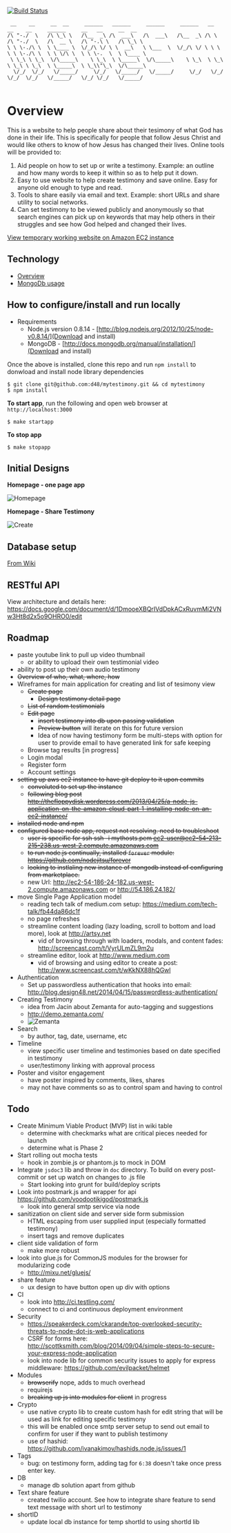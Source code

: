 [![Build Status](https://travis-ci.org/d48/mytestimony.png?branch=master)](https://travis-ci.org/d48/mytestimony)

```
 __    __     __  __     ______   ______     ______     ______   __     __    __     ______     __   __     __  __    
/\ "-./  \   /\ \_\ \   /\__  _\ /\  ___\   /\  ___\   /\__  _\ /\ \   /\ "-./  \   /\  __ \   /\ "-.\ \   /\ \_\ \   
\ \ \-./\ \  \ \____ \  \/_/\ \/ \ \  __\   \ \___  \  \/_/\ \/ \ \ \  \ \ \-./\ \  \ \ \/\ \  \ \ \-.  \  \ \____ \  
 \ \_\ \ \_\  \/\_____\    \ \_\  \ \_____\  \/\_____\    \ \_\  \ \_\  \ \_\ \ \_\  \ \_____\  \ \_\\"\_\  \/\_____\ 
  \/_/  \/_/   \/_____/     \/_/   \/_____/   \/_____/     \/_/   \/_/   \/_/  \/_/   \/_____/   \/_/ \/_/   \/_____/ 
                                                                                                                      
```

# Overview

This is a website to help people share about their tesimony of what God has done in their life. This is specifically for people that follow Jesus Christ and would like others to know of how Jesus has changed their lives. Online tools will be provided to:

1. Aid people on how to set up or write a testimony. Example: an outline and how many words to keep it within so as to help put it down.
2. Easy to use website to help create testimony and save online. Easy for anyone old enough to type and read.
3. Tools to share easily via email and text. Example: short URLs and share utility to social networks.
4. Can set testimony to be viewed publicly and anonymously so that search engines can pick up on keywords that may help others in their struggles and see how God helped and changed their lives.

[View temporary working website on Amazon EC2 instance](http://mytestimony.design48.net)


## Technology

* [Overview](https://github.com/d48/mytestimony/wiki/Technology)
* [MongoDb usage](https://github.com/d48/mytestimony/wiki/Database)

## How to configure/install and run locally

* Requirements
  * Node.js version 0.8.14 - [http://blog.nodejs.org/2012/10/25/node-v0.8.14/](Download and install)
  * MongoDB - [http://docs.mongodb.org/manual/installation/](Download and install)

Once the above is installed, clone this repo and run `npm install` to donwload and install node library dependencies

```
$ git clone git@github.com:d48/mytestimony.git && cd mytestimony
$ npm install
```

**To start app**, run the following and open web browser at `http://localhost:3000`

```
$ make startapp
```

**To stop app**

```
$ make stopapp 
```


## Initial Designs

**Homepage - one page app**

![Homepage](https://github.com/d48/mytestimony/raw/master/design/wireframes/home-wireframe.png)

**Homepage - Share Testimony**

![Create](https://github.com/d48/mytestimony/raw/master/design/wireframes/home-wf-share.png)

## Database setup

[From Wiki](https://github.com/d48/mytestimony/wiki/Database)


## RESTful API

View architecture and details here: https://docs.google.com/document/d/1DmooeXBQrIVdDpkACxRuvmMi2VNw3Ht8d2x5o9OHRO0/edit

## Roadmap

* paste youtube link to pull up video thumbnail
  * or ability to upload their own testimonial video
* ability to post up their own audio testimony
* ~~Overview of who, what, where, how~~
* Wireframes for main application for creating and list of tesimony view 
     * ~~Create page~~
	   * ~~Design testimony detail page~~
     * ~~List of random testimonials~~
     * ~~Edit page~~
       * ~~insert testimony into db upon passing validation~~
       * ~~Preview button~~ will iterate on this for future version
       * Idea of now having testimony form be multi-steps with option
         for user to provide email to have generated link for safe keeping
     * Browse tag results [in progress]
     * Login modal
     * Register form
     * Account settings
* ~~setting up aws ec2 instance to have git deploy to it upon commits~~
  * ~~convoluted to set up the instance~~
  * ~~following blog post http://thefloppydisk.wordpress.com/2013/04/25/a-node-js-application-on-the-amazon-cloud-part-1-installing-node-on-an-ec2-instance/~~
 * ~~installed node and npm~~
 * ~~configured base node app, request not resolving. need to troubleshoot~~
   * ~~user is specific for ssh ssh -i mythosts.pem ec2-user@ec2-54-213-215-238.us-west-2.compute.amazonaws.com~~
   * ~~to run node.js continually, installed `forever` module: https://github.com/nodejitsu/forever~~
   * ~~looking to instlaling new instance of mongodb instead of configuring from marketplace.~~
   * new Url: http://ec2-54-186-24-182.us-west-2.compute.amazonaws.com or http://54.186.24.182/
* move Single Page Application model
    * reading tech talk of medium.com setup: https://medium.com/tech-talk/fb44da86dc1f
    * no page refreshes
    * streamline content loading (lazy loading, scroll to bottom and load more), look at http://artsy.net
        * vid of browsing through with loaders, modals, and content fades: http://screencast.com/t/VyrULmZL9m2u
    * streamline editor, look at http://www.medium.com
        * vid of browsing and using editor to create a post: http://www.screencast.com/t/wKkNX88hQGwl
* Authentication 
    * Set up passwordless authentication that hooks into email: http://blog.design48.net/2014/04/15/passwordless-authentication/
* Creating Testimony
    * idea from Jacin about Zemanta for auto-tagging and suggestions
    * http://demo.zemanta.com/
    * ![Zemanta](http://f.cl.ly/items/3c15133z3p203s3F0y3c/Image%202014-09-03%20at%208.29.52%20PM.png)
* Search
    * by author, tag, date, username, etc
* Timeline
    * view specific user timeline and testimonies based on date specified in testimony
    * user/testimony linking with approval process
* Poster and visitor engagement
    * have poster inspired by comments, likes, shares
    * may not have comments so as to control spam and having to control
    
	

## Todo
- Create Minimum Viable Product (MVP) list in wiki table 
  * determine with checkmarks what are critical pieces needed for launch
  * determine what is Phase 2
- Start rolling out mocha tests
  * hook in zombie.js or phantom.js to mock in DOM 
- Integrate `jsdoc3` lib and throw in `doc` directory. To build on every post-commit or set up watch on changes to .js file
  * Start looking into grunt for build/deploy scripts
- Look into postmark.js and wrapper for api https://github.com/voodootikigod/postmark.js
  * look into general smtp service via node
- sanitization on client side and server side form submission
  * HTML escaping from user supplied input (especially formatted testimony)
  * insert tags and remove duplicates
- client side validation of form
  * make more robust
- look into glue.js for CommonJS modules for the browser for modularizing code
  * http://mixu.net/gluejs/
- share feature
  * ux design to have button open up div with options
- CI
  * look into http://ci.testling.com/
  * connect to ci and continuous deployment environment 
- Security
  * https://speakerdeck.com/ckarande/top-overlooked-security-threats-to-node-dot-js-web-applications
  * CSRF for forms here: http://scottksmith.com/blog/2014/09/04/simple-steps-to-secure-your-express-node-application
  * look into node lib for common security issues to apply for express middleware: https://github.com/evilpacket/helmet
- Modules 
  * ~~browserify~~ nope, adds to much overhead
  * requirejs
  * ~~breaking up js into modules for client~~ in progress
- Crypto
  * use native crypto lib to create custom hash for edit string that will be used as link for editing specific testimony
  * this will be enabled once smtp server setup to send out email to confirm for user if they want to publish testimony
  * use of hashid: https://github.com/ivanakimov/hashids.node.js/issues/1
- Tags
  * bug: on testimony form, adding tag for `6:38` doesn't take once press enter key. 
- DB
  * manage db solution apart from github
- Text share feature
  * created twilio account. See how to integrate share feature to send text message with short url to testimony
- shortID
  * update local db instance for temp shortId to using shortId lib
